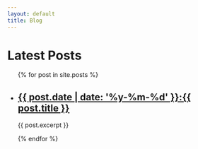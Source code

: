```yaml
---
layout: default
title: Blog
---
```

<h1>Latest Posts</h1>

<ul>
  {% for post in site.posts %}
    <li>
      <h2><a href="{{ post.url | relative_url }}">
	  {{ post.date | date: '%y-%m-%d' }}:{{ post.title }}
      </a></h2>
      <p>{{ post.excerpt }}</p>
    </li>
  {% endfor %}
</ul>